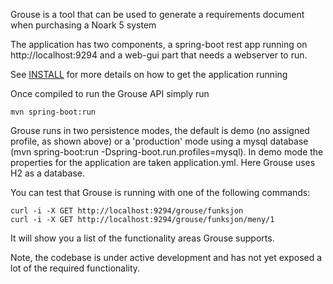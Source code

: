 Grouse is a tool that can be used to generate a requirements document when 
purchasing a Noark 5 system

The application has two components, a spring-boot rest app running on
http://localhost:9294 and a web-gui part that needs a webserver to run.

See [INSTALL](INSTALL.md) for more details on how to get the application running

Once compiled to run the Grouse API simply run

    mvn spring-boot:run

Grouse runs in two persistence modes, the default is demo (no assigned profile,
as shown above) or a 'production' mode using a mysql database 
(mvn spring-boot:run -Dspring-boot.run.profiles=mysql). In demo mode the 
properties for the application are taken application.yml. Here Grouse uses H2
as a database. 

You can test that Grouse is running with one of the following commands: 

    curl -i -X GET http://localhost:9294/grouse/funksjon    
    curl -i -X GET http://localhost:9294/grouse/funksjon/meny/1

It will show you a list of the functionality areas Grouse supports.

Note, the codebase is under active development and has not yet exposed a lot of 
the required functionality.

